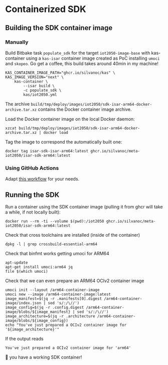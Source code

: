 # Containerized SDK

## Building the SDK container image

### Manually

Build Bitbake task `populate_sdk` for the target `iot2050-image-base` with kas-container using a `kas-isar` container image created as PoC installing `umoci` and `skopeo`.
Go get a coffee, this build takes around 40min in my machine!

```
KAS_CONTAINER_IMAGE_PATH="ghcr.io/silvanoc/kas" \
KAS_IMAGE_VERSION="next" \
    kas-container \
        --isar build \
        -c populate_sdk \
        kas/iot2050.yml
```

The archive `build/tmp/deploy/images/iot2050/sdk-isar-arm64-docker-archive.tar.xz` contains the Docker container image archive.

Load the Docker container image on the local Docker daemon:

```
xzcat build/tmp/deploy/images/iot2050/sdk-isar-arm64-docker-archive.tar.xz | docker load
```

Tag the image to correspond the automatically built one:

```
docker tag isar-sdk-isar-arm64:latest ghcr.io/silvanoc/meta-iot2050/isar-sdk-arm64:latest
```

### Using GitHub Actions

Adapt [this workflow](https://github.com/Silvanoc/meta-iot2050/blob/master/.github/workflows/build-sdk-container.yml) for your needs.

## Running the SDK

Run a container using the SDK container image (pulling it from ghcr will take a while, if not locally built):

```
docker run --rm -ti --volume $(pwd):/iot2050 ghcr.io/silvanoc/meta-iot2050/isar-sdk-arm64:latest
```

Check that cross toolchains are installed (inside of the container)

```
dpkg -l | grep crossbuild-essential-arm64
```

Check that binfmt works getting umoci for ARM64

```
apt-update
apt-get install umoci:arm64 jq
file $(which umoci)
```

Check that we can even prepare an ARM64 OCIv2 container image

```
umoci init --layout /arm64-container-image
umoci new --image /arm64-container-image:latest
image_manifest=$(jq -r .manifests[0].digest /arm64-container-image/index.json | sed 's/:/\//')
image_config=$(jq -r .config.digest /arm64-container-image/blobs/${image_manifest} | sed 's/:/\//')
image_architecture=$(jq -r .architecture /arm64-container-image/blobs/${image_config})
echo "You've just prepared a OCIv2 container image for '${image_architecture}'"
```

If the output reads

```
You've just prepared a OCIv2 container image for 'arm64'
```

🎉 you have a working SDK container!

